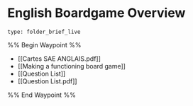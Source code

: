 # English Boardgame Overview
 
```ccard
type: folder_brief_live
```
 
%% Begin Waypoint %%
- [[Cartes SAE ANGLAIS.pdf]]
- [[Making a functioning board game]]
- [[Question List]]
- [[Question List.pdf]]

%% End Waypoint %%